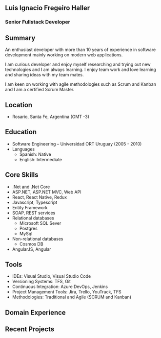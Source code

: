 ## Luis Ignacio Fregeiro Haller
### Senior Fullstack Developer

## Summary

An enthusiast developer with more than 10 years of experience in software development mainly working on modern web applications.

I am curious developer and enjoy myself researching and trying out new technologies and I am always learning. I enjoy team work and love learning and sharing ideas with my team mates.

I am keen on working with agile methodologies such as Scrum and Kanban and I am a certified Scrum Master.

## Location

* Rosario, Santa Fe, Argentina (GMT -3)

## Education

* Software Engineering – Universidad ORT Uruguay (2005 - 2010)
* Languages
  - Spanish: Native
  - English: Intermediate

## Core Skills

* .Net and .Net Core
* ASP.NET, ASP.NET MVC, Web API
* React, React Native, Redux
* Javascript, Typescript
* Entity Framework
* SOAP, REST services
* Relational databases
  - Microsoft SQL Sever
  - Postgres
  - MySql
* Non-relational databases
  - Cosmos DB
* AngularJS, Angular

## Tools

* IDEs: Visual Studio, Visual Studio Code
* Versioning Systems: TFS, Git
* Continuous Integration: Azure DevOps, Jenkins
* Project Management Tools: Jira, Trello, YouTrack, TFS
* Methodologies: Traditional and Agile (SCRUM and Kanban)

## Domain Experience

## Recent Projects
